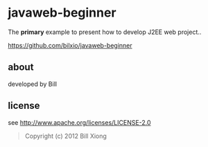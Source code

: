 javaweb-beginner
=======

The **primary** example to present how to develop J2EE web project..

<https://github.com/bilxio/javaweb-beginner>

about
-----

developed by Bill

license
-------

see <http://www.apache.org/licenses/LICENSE-2.0>

> Copyright (c) 2012 Bill Xiong